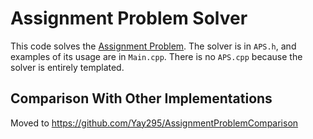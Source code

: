 # Assignment Problem Solver

This code solves the [Assignment Problem](https://en.wikipedia.org/wiki/Assignment_problem). The solver is in `APS.h`, and examples of its usage are in `Main.cpp`. There is no `APS.cpp` because the solver is entirely templated.

## Comparison With Other Implementations

Moved to https://github.com/Yay295/AssignmentProblemComparison
